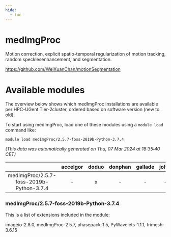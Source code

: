 ```yaml
---
hide:
  - toc
---
```


medImgProc
==========


Motion correction, explicit spatio-temporal regularization of motion tracking, random specklesenhancement, and segmentation.

https://github.com/WeiXuanChan/motionSegmentation
# Available modules


The overview below shows which medImgProc installations are available per HPC-UGent Tier-2cluster, ordered based on software version (new to old).

To start using medImgProc, load one of these modules using a `module load` command like:

```shell
module load medImgProc/2.5.7-foss-2019b-Python-3.7.4
```

*(This data was automatically generated on Thu, 07 Mar 2024 at 18:35:40 CET)*  

| |accelgor|doduo|donphan|gallade|joltik|skitty|
| :---: | :---: | :---: | :---: | :---: | :---: | :---: |
|medImgProc/2.5.7-foss-2019b-Python-3.7.4|-|x|-|-|-|x|


### medImgProc/2.5.7-foss-2019b-Python-3.7.4

This is a list of extensions included in the module:

imageio-2.8.0, medImgProc-2.5.7, phasepack-1.5, PyWavelets-1.1.1, trimesh-3.6.15